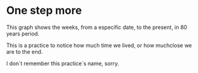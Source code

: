# One step more

This graph shows the weeks, from a especific date, to the present, in 80 years period.

This is a practice to notice how much time we lived, or how muchclose we are to the end.

I don´t remember this practice´s name, sorry. 